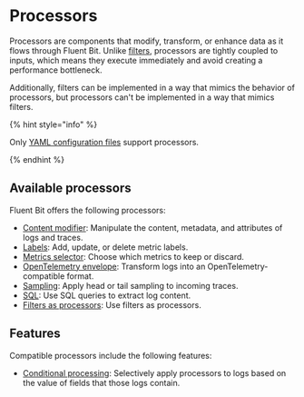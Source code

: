 # Processors

Processors are components that modify, transform, or enhance data as it flows through Fluent Bit. Unlike [filters](filters.md), processors are tightly coupled to inputs, which means they execute immediately and avoid creating a performance bottleneck.

Additionally, filters can be implemented in a way that mimics the behavior of processors, but processors can't be implemented in a way that mimics filters.

{% hint style="info" %}

Only [YAML configuration files](../administration/configuring-fluent-bit/yaml.md) support processors.

{% endhint %}

## Available processors

Fluent Bit offers the following processors:

- [Content modifier](./processors/content-modifier.md): Manipulate the content, metadata, and attributes of logs and traces.
- [Labels](./processors/labels.md): Add, update, or delete metric labels.
- [Metrics selector](./processors/metrics-selector.md): Choose which metrics to keep or discard.
- [OpenTelemetry envelope](./processors/opentelemetry-envelope.md): Transform logs into an OpenTelemetry-compatible format.
- [Sampling](./processors/sampling.md): Apply head or tail sampling to incoming traces.
- [SQL](./processors/sql.md): Use SQL queries to extract log content.
- [Filters as processors](filters.md): Use filters as processors.

## Features

Compatible processors include the following features:

- [Conditional processing](./processors/conditional-processing.md): Selectively apply processors to logs based on the value of fields that those logs contain.
